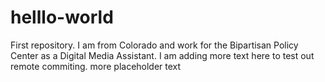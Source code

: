 # helllo-world
First repository. 
I am from Colorado and work for the Bipartisan Policy Center as a Digital Media Assistant. 
I am adding more text here to test out remote commiting.
more placeholder text